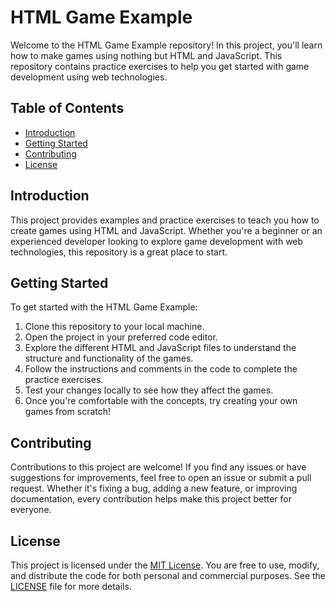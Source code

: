 # HTML Game Example

Welcome to the HTML Game Example repository! In this project, you'll learn how to make games using nothing but HTML and JavaScript. This repository contains practice exercises to help you get started with game development using web technologies.

## Table of Contents

- [Introduction](#introduction)
- [Getting Started](#getting-started)
- [Contributing](#contributing)
- [License](#license)

## Introduction

This project provides examples and practice exercises to teach you how to create games using HTML and JavaScript. Whether you're a beginner or an experienced developer looking to explore game development with web technologies, this repository is a great place to start.

## Getting Started

To get started with the HTML Game Example:

1. Clone this repository to your local machine.
2. Open the project in your preferred code editor.
3. Explore the different HTML and JavaScript files to understand the structure and functionality of the games.
4. Follow the instructions and comments in the code to complete the practice exercises.
5. Test your changes locally to see how they affect the games.
6. Once you're comfortable with the concepts, try creating your own games from scratch!

## Contributing

Contributions to this project are welcome! If you find any issues or have suggestions for improvements, feel free to open an issue or submit a pull request. Whether it's fixing a bug, adding a new feature, or improving documentation, every contribution helps make this project better for everyone.

## License

This project is licensed under the [MIT License](LICENSE). You are free to use, modify, and distribute the code for both personal and commercial purposes. See the [LICENSE](LICENSE) file for more details.
